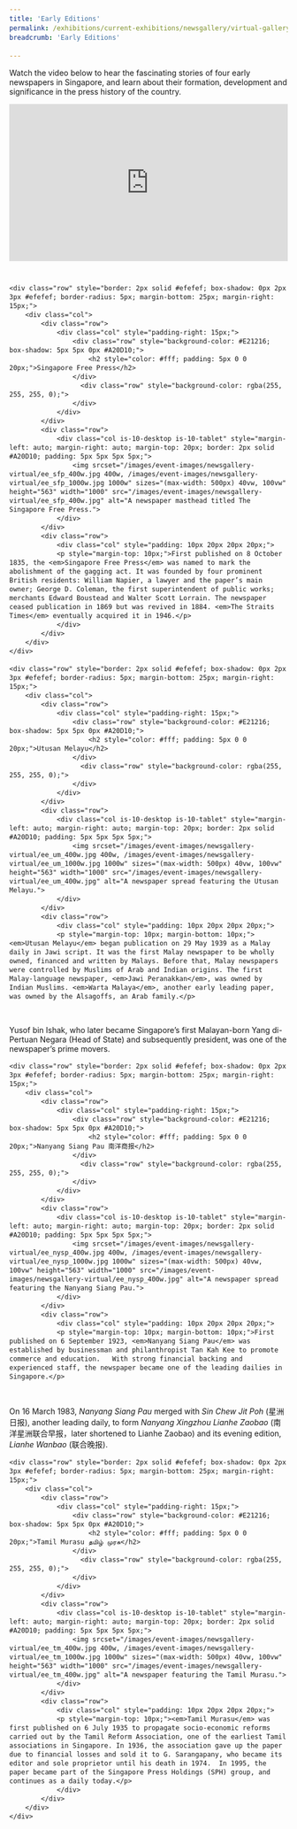```yaml
---
title: 'Early Editions'
permalink: /exhibitions/current-exhibitions/newsgallery/virtual-gallery/early-editions/
breadcrumb: 'Early Editions'

---
```



<div class="container" style="margin-bottom: 40px;">
<p>Watch the video below to hear the fascinating stories of four  early newspapers in Singapore, and learn about their formation, development and significance in the press history of the country.</p>

<style>.embed-container { position: relative; padding-bottom: 56.25%; height: 0; overflow: hidden; max-width: 100%; } .embed-container iframe, .embed-container object, .embed-container embed { position: absolute; top: 0; left: 0; width: 100%; height: 100%; }</style><div class="embed-container"><iframe src="https://www.youtube.com/embed/1hdpZa2owjE" frameborder="0" allowfullscreen></iframe></div>
</div>

<div class="container">

    <div class="row" style="border: 2px solid #efefef; box-shadow: 0px 2px 3px #efefef; border-radius: 5px; margin-bottom: 25px; margin-right: 15px;">
        <div class="col">
            <div class="row">
                <div class="col" style="padding-right: 15px;">  
                    <div class="row" style="background-color: #E21216; box-shadow: 5px 5px 0px #A20D10;">
                        <h2 style="color: #fff; padding: 5px 0 0 20px;">Singapore Free Press</h2>
                    </div>            
                      <div class="row" style="background-color: rgba(255, 255, 255, 0);">
                    </div>        
                </div>
            </div>
            <div class="row">
                <div class="col is-10-desktop is-10-tablet" style="margin-left: auto; margin-right: auto; margin-top: 20px; border: 2px solid #A20D10; padding: 5px 5px 5px 5px;">
                    <img srcset="/images/event-images/newsgallery-virtual/ee_sfp_400w.jpg 400w, /images/event-images/newsgallery-virtual/ee_sfp_1000w.jpg 1000w" sizes="(max-width: 500px) 40vw, 100vw" height="563" width="1000" src="/images/event-images/newsgallery-virtual/ee_sfp_400w.jpg" alt="A newspaper masthead titled The Singapore Free Press.">
                </div>
            </div>             
            <div class="row">
                <div class="col" style="padding: 10px 20px 20px 20px;">
                <p style="margin-top: 10px;">First published on 8 October 1835, the <em>Singapore Free Press</em> was named to mark the abolishment of the gagging act. It was founded by four prominent British residents: William Napier, a lawyer and the paper’s main owner; George D. Coleman, the first superintendent of public works; merchants Edward Boustead and Walter Scott Lorrain. The newspaper ceased publication in 1869 but was revived in 1884. <em>The Straits Times</em> eventually acquired it in 1946.</p>
                </div>
            </div>
        </div>
    </div>    
    
    <div class="row" style="border: 2px solid #efefef; box-shadow: 0px 2px 3px #efefef; border-radius: 5px; margin-bottom: 25px; margin-right: 15px;">
        <div class="col">
            <div class="row">
                <div class="col" style="padding-right: 15px;">  
                    <div class="row" style="background-color: #E21216; box-shadow: 5px 5px 0px #A20D10;">
                        <h2 style="color: #fff; padding: 5px 0 0 20px;">Utusan Melayu</h2>
                    </div>            
                      <div class="row" style="background-color: rgba(255, 255, 255, 0);">
                    </div>        
                </div>
            </div>
            <div class="row">
                <div class="col is-10-desktop is-10-tablet" style="margin-left: auto; margin-right: auto; margin-top: 20px; border: 2px solid #A20D10; padding: 5px 5px 5px 5px;">
                    <img srcset="/images/event-images/newsgallery-virtual/ee_um_400w.jpg 400w, /images/event-images/newsgallery-virtual/ee_um_1000w.jpg 1000w" sizes="(max-width: 500px) 40vw, 100vw" height="563" width="1000" src="/images/event-images/newsgallery-virtual/ee_um_400w.jpg" alt="A newspaper spread featuring the Utusan Melayu.">
                </div>
            </div>             
            <div class="row">
                <div class="col" style="padding: 10px 20px 20px 20px;">
                <p style="margin-top: 10px; margin-bottom: 10px;"><em>Utusan Melayu</em> began publication on 29 May 1939 as a Malay daily in Jawi script. It was the first Malay newspaper to be wholly owned, financed and written by Malays. Before that, Malay newspapers were controlled by Muslims of Arab and Indian origins. The first Malay-language newspaper, <em>Jawi Peranakkan</em>, was owned by Indian Muslims. <em>Warta Malaya</em>, another early leading paper, was owned by the Alsagoffs, an Arab family.</p>
                <p style="margin-top: 0px;">Yusof bin Ishak, who later became Singapore’s first Malayan-born Yang di-Pertuan Negara (Head of State) and subsequently president, was one of the newspaper’s prime movers.</p>
                </div>
            </div>
        </div>
    </div>    
    
    <div class="row" style="border: 2px solid #efefef; box-shadow: 0px 2px 3px #efefef; border-radius: 5px; margin-bottom: 25px; margin-right: 15px;">
        <div class="col">
            <div class="row">
                <div class="col" style="padding-right: 15px;">  
                    <div class="row" style="background-color: #E21216; box-shadow: 5px 5px 0px #A20D10;">
                        <h2 style="color: #fff; padding: 5px 0 0 20px;">Nanyang Siang Pau 南洋商报</h2>
                    </div>            
                      <div class="row" style="background-color: rgba(255, 255, 255, 0);">
                    </div>        
                </div>
            </div>
            <div class="row">
                <div class="col is-10-desktop is-10-tablet" style="margin-left: auto; margin-right: auto; margin-top: 20px; border: 2px solid #A20D10; padding: 5px 5px 5px 5px;">
                    <img srcset="/images/event-images/newsgallery-virtual/ee_nysp_400w.jpg 400w, /images/event-images/newsgallery-virtual/ee_nysp_1000w.jpg 1000w" sizes="(max-width: 500px) 40vw, 100vw" height="563" width="1000" src="/images/event-images/newsgallery-virtual/ee_nysp_400w.jpg" alt="A newspaper spread featuring the Nanyang Siang Pau.">
                </div>
            </div>             
            <div class="row">
                <div class="col" style="padding: 10px 20px 20px 20px;">
                <p style="margin-top: 10px; margin-bottom: 10px;">First published on 6 September 1923, <em>Nanyang Siang Pau</em> was established by businessman and philanthropist Tan Kah Kee to promote commerce and education.   With strong financial backing and experienced staff, the newspaper became one of the leading dailies in Singapore.</p>
                <p style="margin-top: 0px;">On 16 March 1983, <em>Nanyang Siang Pau</em> merged with <em>Sin Chew Jit Poh</em> (星洲日报), another leading daily, to form <em>Nanyang Xingzhou Lianhe Zaobao</em> (南洋星洲联合早报，later shortened to Lianhe Zaobao) and its evening edition, <em>Lianhe Wanbao</em> (联合晚报).</p>
                </div>
            </div>
        </div>
    </div>

    <div class="row" style="border: 2px solid #efefef; box-shadow: 0px 2px 3px #efefef; border-radius: 5px; margin-bottom: 25px; margin-right: 15px;">
        <div class="col">
            <div class="row">
                <div class="col" style="padding-right: 15px;">  
                    <div class="row" style="background-color: #E21216; box-shadow: 5px 5px 0px #A20D10;">
                        <h2 style="color: #fff; padding: 5px 0 0 20px;">Tamil Murasu தமிழ் முரசு</h2>
                    </div>            
                      <div class="row" style="background-color: rgba(255, 255, 255, 0);">
                    </div>        
                </div>
            </div>
            <div class="row">
                <div class="col is-10-desktop is-10-tablet" style="margin-left: auto; margin-right: auto; margin-top: 20px; border: 2px solid #A20D10; padding: 5px 5px 5px 5px;">
                    <img srcset="/images/event-images/newsgallery-virtual/ee_tm_400w.jpg 400w, /images/event-images/newsgallery-virtual/ee_tm_1000w.jpg 1000w" sizes="(max-width: 500px) 40vw, 100vw" height="563" width="1000" src="/images/event-images/newsgallery-virtual/ee_tm_400w.jpg" alt="A newspaper featuring the Tamil Murasu.">
                </div>
            </div>             
            <div class="row">
                <div class="col" style="padding: 10px 20px 20px 20px;">
                <p style="margin-top: 10px;"><em>Tamil Murasu</em> was first published on 6 July 1935 to propagate socio-economic reforms carried out by the Tamil Reform Association, one of the earliest Tamil associations in Singapore. In 1936, the association gave up the paper due to financial losses and sold it to G. Sarangapany, who became its editor and sole proprietor until his death in 1974.  In 1995, the paper became part of the Singapore Press Holdings (SPH) group, and continues as a daily today.</p>
                </div>
            </div>
        </div>
    </div>     
    
    
    
</div>


